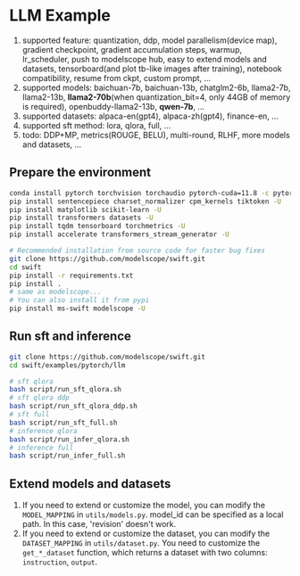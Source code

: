 # LLM Example
1. supported feature: quantization, ddp, model parallelism(device map), gradient checkpoint, gradient accumulation steps, warmup, lr_scheduler, push to modelscope hub, easy to extend models and datasets, tensorboard(and plot tb-like images after training), notebook compatibility, resume from ckpt, custom prompt, ...
2. supported models: baichuan-7b, baichuan-13b, chatglm2-6b, llama2-7b, llama2-13b, **llama2-70b**(when quantization_bit=4, only 44GB of memory is required), openbuddy-llama2-13b, **qwen-7b**, ...
3. supported datasets: alpaca-en(gpt4), alpaca-zh(gpt4), finance-en, ...
4. supported sft method: lora, qlora, full, ...
5. todo: DDP+MP, metrics(ROUGE, BELU), multi-round, RLHF, more models and datasets, ...

## Prepare the environment
```bash
conda install pytorch torchvision torchaudio pytorch-cuda=11.8 -c pytorch -c nvidia -y
pip install sentencepiece charset_normalizer cpm_kernels tiktoken -U
pip install matplotlib scikit-learn -U
pip install transformers datasets -U
pip install tqdm tensorboard torchmetrics -U
pip install accelerate transformers_stream_generator -U

# Recommended installation from source code for faster bug fixes
git clone https://github.com/modelscope/swift.git
cd swift
pip install -r requirements.txt
pip install .
# same as modelscope...
# You can also install it from pypi
pip install ms-swift modelscope -U
```

## Run sft and inference
```bash
git clone https://github.com/modelscope/swift.git
cd swift/examples/pytorch/llm

# sft qlora
bash script/run_sft_qlora.sh
# sft qlora ddp
bash script/run_sft_qlora_ddp.sh
# sft full
bash script/run_sft_full.sh
# inference qlora
bash script/run_infer_qlora.sh
# inference full
bash script/run_infer_full.sh
```

## Extend models and datasets
1. If you need to extend or customize the model, you can modify the `MODEL_MAPPING` in `utils/models.py`. model_id can be specified as a local path. In this case, 'revision' doesn't work.
2. If you need to extend or customize the dataset, you can modify the `DATASET_MAPPING` in `utils/dataset.py`. You need to customize the `get_*_dataset` function, which returns a dataset with two columns: `instruction`, `output`.

